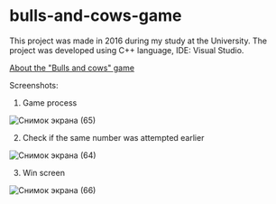 # bulls-and-cows-game
This project was made in 2016 during my study at the University. The project was developed using C++ language, IDE: Visual Studio.

<a href="https://en.wikipedia.org/wiki/Bulls_and_Cows">About the "Bulls and cows" game</a> 

Screenshots:

1. Game process

![Снимок экрана (65)](https://user-images.githubusercontent.com/68156110/129457025-5bea5fae-21c8-46b8-bfad-4f8ebdcd1a91.png)

2. Check if the same number was attempted earlier

![Снимок экрана (64)](https://user-images.githubusercontent.com/68156110/129457056-17ad1066-f8dc-4fca-bf7b-f0a9e14102a5.png)

3. Win screen

![Снимок экрана (66)](https://user-images.githubusercontent.com/68156110/129457066-d1771031-a255-422b-a30f-abb2514c309a.png)

